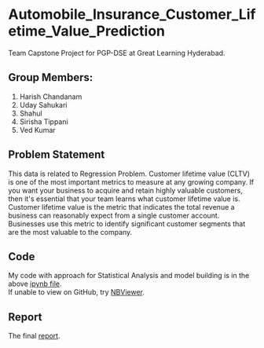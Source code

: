 # Automobile_Insurance_Customer_Lifetime_Value_Prediction
Team Capstone Project for PGP-DSE at Great Learning Hyderabad.

## Group Members:
1. Harish Chandanam
2. Uday Sahukari
3. Shahul 
4. Sirisha Tippani
5. Ved Kumar

## Problem Statement
This data is related to Regression Problem. Customer lifetime value (CLTV) is one of the most important metrics to measure at any growing company. If you want your business to acquire and retain highly valuable customers, then it's essential that your team learns what customer lifetime value is. Customer lifetime value is the metric that indicates the total revenue a business can reasonably expect from a single customer account. Businesses use this metric to identify significant customer segments that are the most valuable to the company.


## Code
My code with approach for Statistical Analysis and model building is in the above [ipynb file](Capstone_Project_CLTV_.ipynb).  
If unable to view on GitHub, try [NBViewer](https://nbviewer.jupyter.org/github/Uday-Sahu/Automobile_Insurance_Customer_Lifetime_Value_Prediction/blob/master/Capstone_Project_CLTV_.ipynb).

## Report
The final [report](Auto_Insurance_Analysis_G8_FINAL_Report.docx).
